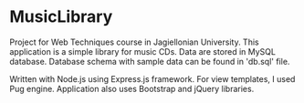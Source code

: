 # MusicLibrary
Project for Web Techniques course in Jagiellonian University. This application is a simple library for music CDs. Data are stored in MySQL database. Database schema with sample data can be found in 'db.sql' file.

Written with Node.js using Express.js framework. For view templates, I used Pug engine. Application also uses Bootstrap and jQuery libraries.
